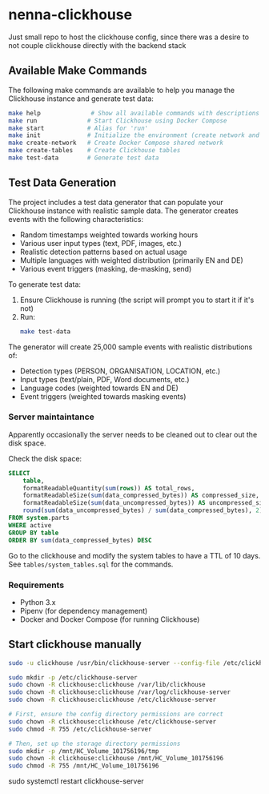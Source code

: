 # nenna-clickhouse

Just small repo to host the clickhouse config, since there was a desire
to not couple clickhouse directly with the backend stack

## Available Make Commands

The following make commands are available to help you manage the Clickhouse instance and generate test data:

```bash
make help              # Show all available commands with descriptions
make run              # Start Clickhouse using Docker Compose
make start            # Alias for 'run'
make init             # Initialize the environment (create network and tables)
make create-network   # Create Docker Compose shared network
make create-tables    # Create Clickhouse tables
make test-data        # Generate test data
```

## Test Data Generation

The project includes a test data generator that can populate your Clickhouse instance with realistic sample data. The generator creates events with the following characteristics:

- Random timestamps weighted towards working hours
- Various user input types (text, PDF, images, etc.)
- Realistic detection patterns based on actual usage
- Multiple languages with weighted distribution (primarily EN and DE)
- Various event triggers (masking, de-masking, send)

To generate test data:

1. Ensure Clickhouse is running (the script will prompt you to start it if it's not)
2. Run:
   ```bash
   make test-data
   ```

The generator will create 25,000 sample events with realistic distributions of:

- Detection types (PERSON, ORGANISATION, LOCATION, etc.)
- Input types (text/plain, PDF, Word documents, etc.)
- Language codes (weighted towards EN and DE)
- Event triggers (weighted towards masking events)

### Server maintaintance

Apparently occasionally the server needs to be cleaned out to clear out the disk space.

Check the disk space:

```sql
SELECT
    table,
    formatReadableQuantity(sum(rows)) AS total_rows,
    formatReadableSize(sum(data_compressed_bytes)) AS compressed_size,
    formatReadableSize(sum(data_uncompressed_bytes)) AS uncompressed_size,
    round(sum(data_uncompressed_bytes) / sum(data_compressed_bytes), 2) AS ratio
FROM system.parts
WHERE active
GROUP BY table
ORDER BY sum(data_compressed_bytes) DESC
```

Go to the clickhouse and modify the system tables to have a TTL of 10 days.
See `tables/system_tables.sql` for the commands.

### Requirements

- Python 3.x
- Pipenv (for dependency management)
- Docker and Docker Compose (for running Clickhouse)

## Start clickhouse manually

```sh
sudo -u clickhouse /usr/bin/clickhouse-server --config-file /etc/clickhouse-server/config.xml

sudo mkdir -p /etc/clickhouse-server
sudo chown -R clickhouse:clickhouse /var/lib/clickhouse
sudo chown -R clickhouse:clickhouse /var/log/clickhouse-server
sudo chown -R clickhouse:clickhouse /etc/clickhouse-server

# First, ensure the config directory permissions are correct
sudo chown -R clickhouse:clickhouse /etc/clickhouse-server
sudo chmod -R 755 /etc/clickhouse-server

# Then, set up the storage directory permissions
sudo mkdir -p /mnt/HC_Volume_101756196/tmp
sudo chown -R clickhouse:clickhouse /mnt/HC_Volume_101756196
sudo chmod -R 755 /mnt/HC_Volume_101756196
```

sudo systemctl restart clickhouse-server
